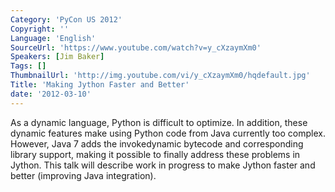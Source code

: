 ```yaml
---
Category: 'PyCon US 2012'
Copyright: ''
Language: 'English'
SourceUrl: 'https://www.youtube.com/watch?v=y_cXzaymXm0'
Speakers: [Jim Baker]
Tags: []
ThumbnailUrl: 'http://img.youtube.com/vi/y_cXzaymXm0/hqdefault.jpg'
Title: 'Making Jython Faster and Better'
date: '2012-03-10'
---
```

As a dynamic language, Python is difficult to optimize. In addition, these
dynamic features make using Python code from Java currently too complex.
However, Java 7 adds the invokedynamic bytecode and corresponding library
support, making it possible to finally address these problems in Jython. This
talk will describe work in progress to make Jython faster and better
(improving Java integration).

